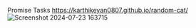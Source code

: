 Promise Tasks
https://karthikeyan0807.github.io/random-cat/
![Screenshot 2024-07-23 163715](https://github.com/user-attachments/assets/7a7682d8-c85b-4fac-b419-2978dd3ce11b)
